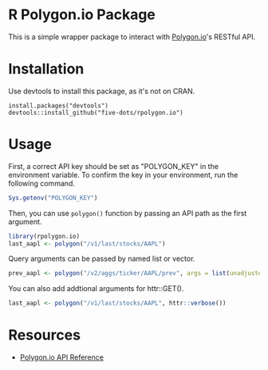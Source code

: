 R Polygon.io Package
===

This is a simple wrapper package to interact with [Polygon.io](https://polygon.io/)'s RESTful API.

# Installation

Use devtools to install this package, as it's not on CRAN.

    install.packages("devtools")
    devtools::install_github("five-dots/rpolygon.io")

# Usage

First, a correct API key should be set as "POLYGON_KEY" in the environment variable. To confirm the key in your environment, run the following command.

```r
Sys.getenv("POLYGON_KEY")
```

Then, you can use `polygon()` function by passing an API path as the first argument.

```r
library(rpolygon.io)
last_aapl <- polygon("/v1/last/stocks/AAPL")
```

Query arguments can be passed by named list or vector.

```r
prev_aapl <- polygon("/v2/aggs/ticker/AAPL/prev", args = list(unadjusted = "true"))
```

You can also add addtional arguments for httr::GET().

```r
last_aapl <- polygon("/v1/last/stocks/AAPL", httr::verbose())
```

# Resources

- [Polygon.io API Reference](https://polygon.io/docs/#!/Meta-Data/get_v1_meta_symbols_symbol)

